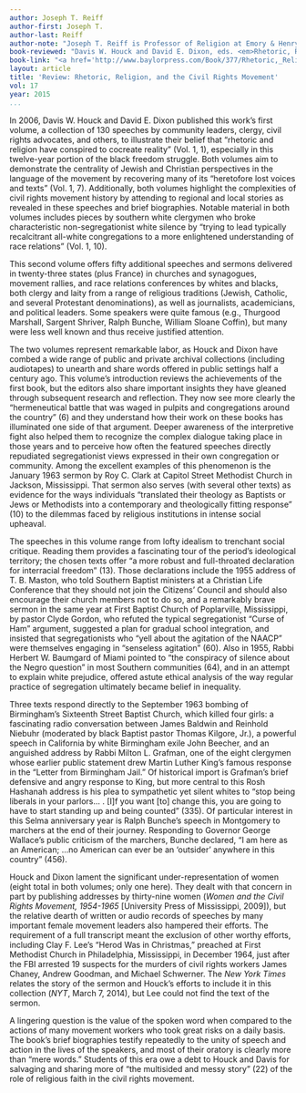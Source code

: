 ```yaml
---
author: Joseph T. Reiff
author-first: Joseph T.
author-last: Reiff
author-note: "Joseph T. Reiff is Professor of Religion at Emory & Henry College."
book-reviewed: "Davis W. Houck and David E. Dixon, eds. <em>Rhetoric, Religion, and the Civil Rights Movement,1954-1965</em>, Volume 2. Waco: Baylor University Press, 2014. 511 pp. 978-1-60258-965-0."
book-link: "<a href='http://www.baylorpress.com/Book/377/Rhetoric,_Religion,_and_the_Civil_Rights_Movement,_1954-1965.html'>Publisher's Website </a>"
layout: article
title: 'Review: Rhetoric, Religion, and the Civil Rights Movement'
vol: 17
year: 2015
...
```


In 2006, Davis W. Houck and David E. Dixon published this work’s first volume, a collection of 130 speeches by community leaders, clergy, civil rights advocates, and others, to illustrate their belief that “rhetoric and religion have conspired to cocreate reality” (Vol. 1, 1), especially in this twelve-year portion of the black freedom struggle. Both volumes aim to demonstrate the centrality of Jewish and Christian perspectives in the language of the movement by recovering many of its “heretofore lost voices and texts” (Vol. 1, 7).  Additionally, both volumes highlight the complexities of civil rights movement history by attending to regional and local stories as revealed in these speeches and brief biographies. Notable material in both volumes includes pieces by southern white clergymen who broke characteristic non-segregationist white silence by “trying to lead typically recalcitrant all-white congregations to a more enlightened understanding of race relations” (Vol. 1, 10). 

This second volume offers fifty additional speeches and sermons delivered in twenty-three states (plus France) in churches and synagogues, movement rallies, and race relations conferences by whites and blacks, both clergy and laity from a range of religious traditions (Jewish, Catholic, and several Protestant denominations), as well as journalists, academicians, and political leaders. Some speakers were quite famous (e.g., Thurgood Marshall, Sargent Shriver, Ralph Bunche, William Sloane Coffin), but many were less well known and thus receive justified attention.

The two volumes represent remarkable labor, as Houck and Dixon have combed a wide range of public and private archival collections (including audiotapes) to unearth and share words offered in public settings half a century ago. This volume’s introduction reviews the achievements of the first book, but the editors also share important insights they have gleaned through subsequent research and reflection. They now see more clearly the “hermeneutical battle that was waged in pulpits and congregations around the country” (6) and they understand how their work on these books has illuminated one side of that argument. Deeper awareness of the interpretive fight also helped them to recognize the complex dialogue taking place in those years and to perceive how often the featured speeches directly repudiated segregationist views expressed in their own congregation or community. Among the excellent examples of this phenomenon is the January 1963 sermon by Roy C. Clark at Capitol Street Methodist Church in Jackson, Mississippi. That sermon also serves (with several other texts) as evidence for the ways individuals “translated their theology as Baptists or Jews or Methodists into a contemporary and theologically fitting response” (10) to the dilemmas faced by religious institutions in intense social upheaval.   

The speeches in this volume range from lofty idealism to trenchant social critique. Reading them provides a fascinating tour of the period’s ideological territory; the chosen texts offer “a more robust and full-throated declaration for interracial freedom” (13). Those declarations include the 1955 address of T. B. Maston, who told Southern Baptist ministers at a Christian Life Conference that they should not join the Citizens’ Council and should also encourage their church members not to do so, and a remarkably brave sermon in the same year at First Baptist Church of Poplarville, Mississippi, by pastor Clyde Gordon, who refuted the typical segregationist “Curse of Ham” argument, suggested a plan for gradual school integration, and insisted that segregationists who “yell about the agitation of the NAACP” were themselves engaging in “senseless agitation” (60). Also in 1955, Rabbi Herbert W. Baumgard of Miami pointed to “the conspiracy of silence about the Negro question” in most Southern communities (64), and in an attempt to explain white prejudice, offered astute ethical analysis of the way regular practice of segregation ultimately became belief in inequality.

Three texts respond directly to the September 1963 bombing of Birmingham’s Sixteenth Street Baptist Church, which killed four girls: a fascinating radio conversation between James Baldwin and Reinhold Niebuhr (moderated by black Baptist pastor Thomas Kilgore, Jr.), a powerful speech in California by white Birmingham exile John Beecher, and an anguished address by Rabbi Milton L. Grafman, one of the eight clergymen whose earlier public statement drew Martin Luther King’s famous response in the “Letter from Birmingham Jail.” Of historical import is Grafman’s brief defensive and angry response to King, but more central to this Rosh Hashanah address is his plea to sympathetic yet silent whites to “stop being liberals in your parlors... . [I]f you want [to] change this, you are going to have to start standing up and being counted” (335). Of particular interest in this Selma anniversary year is Ralph Bunche’s speech in Montgomery to marchers at the end of their journey. Responding to Governor George Wallace’s public criticism of the marchers, Bunche declared, “I am here as an American; …no American can ever be an ‘outsider’ anywhere in this country” (456).

Houck and Dixon lament the significant under-representation of women (eight total in both volumes; only one here). They dealt with that concern in part by publishing addresses by thirty-nine women (*Women and the Civil Rights Movement, 1954-1965* [University Press of Mississippi, 2009]), but the relative dearth of written or audio records of speeches by many important female movement leaders also hampered their efforts. The requirement of a full transcript meant the exclusion of other worthy efforts, including Clay F. Lee’s “Herod Was in Christmas,” preached at First Methodist Church in Philadelphia, Mississippi, in December 1964, just after the FBI arrested 19 suspects for the murders of civil rights workers James Chaney, Andrew Goodman, and Michael Schwerner. The *New York Times* relates the story of the sermon and Houck’s efforts to include it in this collection (*NYT*, March 7, 2014), but Lee could not find the text of the sermon. 

A lingering question is the value of the spoken word when compared to the actions of many movement workers who took great risks on a daily basis. The book’s brief biographies testify repeatedly to the unity of speech and action in the lives of the speakers, and most of their oratory is clearly more than “mere words.” Students of this era owe a debt to Houck and Davis for salvaging and sharing more of “the multisided and messy story” (22) of the role of religious faith in the civil rights movement.
